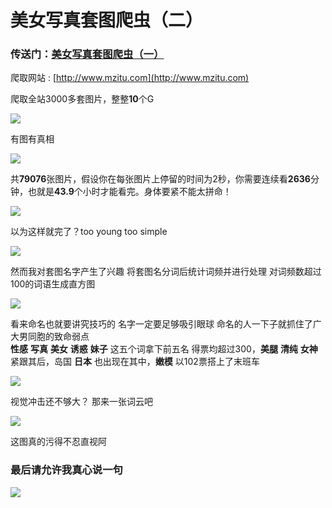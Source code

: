 # 美女写真套图爬虫（二）

### 传送门：[美女写真套图爬虫（一）](https://github.com/chenjiandongx/mmjpg)  

爬取网站 : [http://www.mzitu.com](http://www.mzitu.com)  

爬取全站3000多套图片，整整**10**个G  

![](http://oog4yfyu0.bkt.clouddn.com/mzitu_1.png)

有图有真相  

![](http://oog4yfyu0.bkt.clouddn.com/mzitu_3.png)  

共**79076**张图片，假设你在每张图片上停留的时间为2秒，你需要连续看**2636**分钟，也就是**43.9**个小时才能看完。身体要紧不能太拼命！  

![](http://oog4yfyu0.bkt.clouddn.com/kidding.png)  

以为这样就完了？too young too simple   

![](http://oog4yfyu0.bkt.clouddn.com/no.jpg)  

然而我对套图名字产生了兴趣 将套图名分词后统计词频并进行处理 对词频数超过100的词语生成直方图

![](http://oog4yfyu0.bkt.clouddn.com/counter.png)  

看来命名也就要讲究技巧的 名字一定要足够吸引眼球 命名的人一下子就抓住了广大男同胞的致命弱点  
**性感** **写真** **美女** **诱惑** **妹子** 这五个词拿下前五名 得票均超过300，**美腿** **清纯** **女神** 紧跟其后，岛国 **日本** 也出现在其中，**嫩模** 以102票搭上了末班车  

![](http://oog4yfyu0.bkt.clouddn.com/shy.jpg)  

视觉冲击还不够大？ 那来一张词云吧

![](http://oog4yfyu0.bkt.clouddn.com/mzitu_wd.jpg)  

这图真的污得不忍直视阿

### 最后请允许我真心说一句
![](http://oog4yfyu0.bkt.clouddn.com/thanks.png)  




